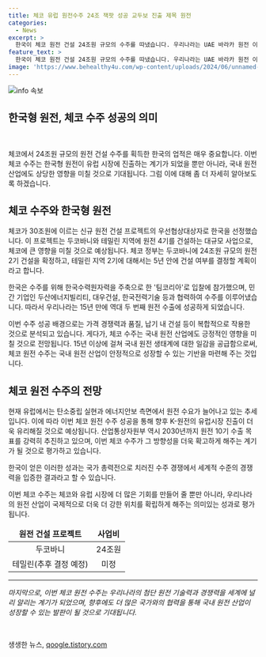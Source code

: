```yaml
---
title: 체코 유럽 원전수주 24조 잭팟 성공 교두보 진출 제목 원전
categories:
  - News
excerpt: >
  한국이 체코 원전 건설 24조원 규모의 수주를 따냈습니다. 우리나라는 UAE 바라카 원전 이후 15년 만에 성공한 이번 수주로 유럽 시장 진출의 교두보를 마련했다는 평가입니다. 팀코리아로 참가한 우리나라는 경쟁을 거쳐 성공하며, 국내 원전 업계에 15년 이상 일감을 확보할 것으로 예상되고, 유럽 시장 진출이 더욱 유리해졌습니다. 해당 성과는 원전 10기 수출 목표에 강력한 도약을 이룬 것으로 평가되고 있습니다.
feature_text: >
  한국이 체코 원전 건설 24조원 규모의 수주를 따냈습니다. 우리나라는 UAE 바라카 원전 이후 15년 만에 성공한 이번 수주로 유럽 시장 진출의 교두보를 마련했다는 평가입니다. 팀코리아로 참가한 우리나라는 경쟁을 거쳐 성공하며, 국내 원전 업계에 15년 이상 일감을 확보할 것으로 예상되고, 유럽 시장 진출이 더욱 유리해졌습니다. 해당 성과는 원전 10기 수출 목표에 강력한 도약을 이룬 것으로 평가되고 있습니다.
image: 'https://www.behealthy4u.com/wp-content/uploads/2024/06/unnamed-file.png'
---
```


<p><img src="https://www.behealthy4u.com/wp-content/uploads/2024/06/unnamed-file.png" alt="info 속보" /></p>

<h2>한국형 원전, 체코 수주 성공의 의미</h2>

<p data-ke-size="size16">&nbsp;</p>

<p>체코에서 24조원 규모의 원전 건설 수주를 획득한 한국의 업적은 매우 중요합니다. 이번 체코 수주는 한국형 원전이 유럽 시장에 진출하는 계기가 되었을 뿐만 아니라, 국내 원전 산업에도 상당한 영향을 미칠 것으로 기대됩니다. 그럼 이에 대해 좀 더 자세히 알아보도록 하겠습니다.</p>

<h2 data-ke-size="size26">체코 수주와 한국형 원전</h2>

<p>체코가 30조원에 이르는 신규 원전 건설 프로젝트의 우선협상대상자로 한국을 선정했습니다. 이 프로젝트는 두코바니와 테밀린 지역에 원전 4기를 건설하는 대규모 사업으로, 체코에 큰 영향을 미칠 것으로 예상됩니다. 체코 정부는 두코바니에 24조원 규모의 원전 2기 건설을 확정하고, 테밀린 지역 2기에 대해서는 5년 안에 건설 여부를 결정할 계획이라고 합니다.</p>

<p>한국은 수주를 위해 한국수력원자력을 주축으로 한 '팀코리아'로 입찰에 참가했으며, 민간 기업인 두산에너지빌리티, 대우건설, 한국전력기술 등과 협력하여 수주를 이루어냈습니다. 따라서 우리나라는 15년 만에 역대 두 번째 원전 수출에 성공하게 되었습니다.</p>

<p>이번 수주 성공 배경으로는 가격 경쟁력과 품질, 납기 내 건설 등이 복합적으로 작용한 것으로 분석되고 있습니다. 게다가, 체코 수주는 국내 원전 산업에도 긍정적인 영향을 미칠 것으로 전망됩니다. 15년 이상에 걸쳐 국내 원전 생태계에 대한 일감을 공급함으로써, 체코 원전 수주는 국내 원전 산업이 안정적으로 성장할 수 있는 기반을 마련해 주는 것입니다.</p>

<h2 data-ke-size="size26">체코 원전 수주의 전망</h2>

<p>현재 유럽에서는 탄소중립 실현과 에너지안보 측면에서 원전 수요가 늘어나고 있는 추세입니다. 이에 따라 이번 체코 원전 수주 성공을 통해 향후 K-원전의 유럽시장 진출이 더욱 유리해질 것으로 예상됩니다. 산업통상자원부 역시 2030년까지 원전 10기 수출 목표를 강력히 추진하고 있으며, 이번 체코 수주가 그 방향성을 더욱 확고하게 해주는 계기가 될 것으로 평가하고 있습니다.</p>

<p>한국이 얻은 이러한 성과는 국가 총력전으로 치러진 수주 경쟁에서 세계적 수준의 경쟁력을 입증한 결과라고 할 수 있습니다.</p>

<p>이번 체코 수주는 체코와 유럽 시장에 더 많은 기회를 만들어 줄 뿐만 아니라, 우리나라의 원전 산업이 국제적으로 더욱 더 강한 위치를 확립하게 해주는 의미있는 성과로 평가됩니다.</p>

<table>
<thead>
<tr><td style="text-align: center; height: 17px;"><b>원전 건설 프로젝트</b></td>
<td style="text-align: center; height: 17px;"><b>사업비</b></td></tr>
</thead>
<tbody>
<tr><td style="text-align: center; height: 17px;">두코바니</td>
<td style="text-align: center; height: 17px;">24조원</td></tr>
<tr><td style="text-align: center; height: 17px;">테밀린(추후 결정 예정)</td>
<td style="text-align: center; height: 17px;">미정</td></tr>
</tbody>
</table>

<hr>

<p><i>마지막으로, 이번 체코 원전 수주는 우리나라의 첨단 원전 기술력과 경쟁력을 세계에 널리 알리는 계기가 되었으며, 향후에도 더 많은 국가와의 협력을 통해 국내 원전 산업이 성장할 수 있는 발판이 될 것으로 기대됩니다.</i></p>

<p data-ke-size="size16">&nbsp;</p>
생생한 뉴스, <a href="https://qoogle.tistory.com" rel="dofollow">qoogle.tistory.com</a>


